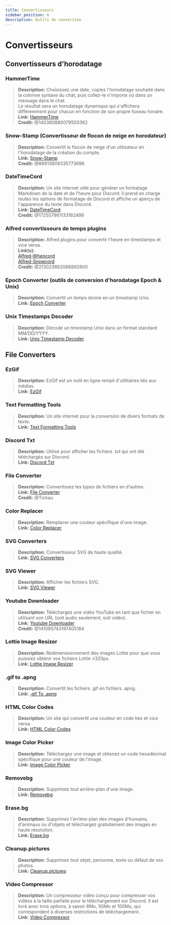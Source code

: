 ```yaml
---
title: Convertisseurs
sidebar_position: 6
description: Outils de conversion
---
```


# Convertisseurs
## Convertisseurs d'horodatage 
### **HammerTime**
> __Description:__ Choisissez une date, copiez l'horodatage souhaité dans la colonne syntaxe du chat, puis collez-le n'importe où dans un message dans le chat.   <br/>
Le résultat sera un horodatage dynamique qui s'affichera différemment pour chacun en fonction de son propre fuseau horaire.   <br/>
__Link:__ [HammerTime](https://hammertime.djdavid98.art/)   <br/>
__Credit:__ @140360880079503362

### **Snow-Stamp (Convertisseur de flocon de neige en horodateur)** 
> __Description:__ Convertit le flocon de neige d'un utilisateur en l'horodatage de la création du compte.   <br/>
__Link:__ [Snow-Stamp](https://snowsta.mp/)   <br/>
__Credit:__ @86913608335773696

### **DateTimeCord** 
> __Description:__ Un site internet utile pour générer un formatage Markdown de la date et de l'heure pour Discord. Il prend en charge toutes les options de formatage de Discord et affiche un aperçu de l'apparence du texte dans Discord.   <br/>
__Link:__ [DateTimeCord](https://datetimecord.rauf.wtf/)  <br/>
__Credit:__ @172557961133162496

### **Alfred convertisseurs de temps plugins**
> __Description:__ Alfred plugins pour convertir l'heure en timestamps et vice versa.   <br/>
__Link(s):__   <br/>
[Alfred-Whencord](https://github.com/HilbertGilbertson/alfred-whencord)   <br/>
[Alfred-Snowcord](https://github.com/HilbertGilbertson/alfred-snowcord)   <br/>
__Credit:__ @213023662066892800

### **Epoch Converter (outils de conversion d'horodatage Epoch & Unix)**
> __Description:__ Convertit un temps donné en un timestamp Unix.   <br/>
__Link:__ [Epoch Converter](https://www.epochconverter.com/) 

### **Unix Timestamps Decoder**
> __Description:__ Décode un timestamp Unix dans un format standard MM/DD/YYYY.   <br/>
__Link:__ [Unix Timestamp Decoder](https://www.unixtimestamp.com/)

## File Converters 

### **EzGif**
> __Description:__ EzGif est un outil en ligne rempli d'utilitaires liés aux médias.  <br/>
__Link:__ [EzGif](https://ezgif.com)

### **Text Formatting Tools**
> __Description:__ Un site internet pour la conversion de divers formats de texte.   <br/>
__Link:__ [Text Formatting Tools](http://www.unit-conversion.info/texttools/)

### **Discord Txt**
> __Description:__ Utilisé pour afficher les fichiers .txt qui ont été téléchargés sur Discord.   <br/>
__Link:__ [Discord Txt](https://txt.discord.website/)

### **File Converter**
> __Description:__ Convertissez les types de fichiers en d'autres.   <br/>
__Link:__ [File Converter](https://github.com/Tichau/FileConverter)   <br/>
__Credit:__ @Tichau

### **Color Replacer**
> __Description:__ Remplacer une couleur spécifique d'une image.  <br/>
__Link:__ [Color Replacer](https://www2.lunapic.com/editor/?action=replace-color)

### **SVG Converters**
> __Description:__ Convertisseur SVG de haute qualité.  <br/>
__Link:__ [SVG Converters](https://picsvg.com/)

### **SVG Viewer**
> __Description:__ Afficher les fichiers SVG.   <br/>
__Link:__ [SVG Viewer](https://www.svgviewer.dev/)

### **Youtube Downloader**
> __Description:__ Téléchargez une vidéo YouTube en tant que fichier en utilisant son URL (soit audio seulement, soit vidéo). <br/>
__Link:__ [Youtube Downloader](http://youtube.tpcstld.me/) <br/>
__Credit:__ @141065743197405184

### **Lottie Image Resizer**
> __Description:__ Redimensionnement des images Lottie pour que vous puissiez obtenir vos fichiers Lottie ≤320px.   <br/>
__Link:__ [Lottie Image Resizer](https://lottieresizer.tech/)

### **.gif to .apng**
> __Description:__ Convertit les fichiers .gif en fichiers .apng.   <br/>
__Link:__ [.gif To .apng](https://www.freeconvert.com/convert/gif-to-apng)

### **HTML Color Codes**
> __Description:__ Un site qui convertit une couleur en code hex et vice versa.   <br/>
__Link:__ [HTML Color Codes](https://htmlcolorcodes.com/)

### **Image Color Picker**
> __Description:__ Téléchargez une image et obtenez un code hexadécimal spécifique pour une couleur de l'image.   <br/>
__Link:__ [Image Color Picker](https://imagecolorpicker.com/)

### **Removebg**
 > __Description:__ Supprimez tout arrière-plan d'une image.   <br/>
 __Link:__ [Removebg](https://www.remove.bg/upload)

### **Erase.bg**
> __Description:__ Supprimez l'arrière-plan des images d'humains, d'animaux ou d'objets et téléchargez gratuitement des images en haute résolution.   <br/>
__Link:__ [Erase.bg](https://www.erase.bg/)

### **Cleanup.pictures**
> __Description:__ Supprimez tout objet, personne, texte ou défaut de vos photos.   <br/>
__Link:__ [Cleanup.pictures](https://cleanup.pictures/)

### **Video Compressor**
> __Description:__ Un compresseur vidéo conçu pour compresser vos vidéos à la taille parfaite pour le téléchargement sur Discord. Il est livré avec trois options, à savoir 8Mo, 50Mo et 100Mo, qui correspondent à diverses restrictions de téléchargement.   <br/>
__Link:__ [Video Compressor](https://8mb.video/)
